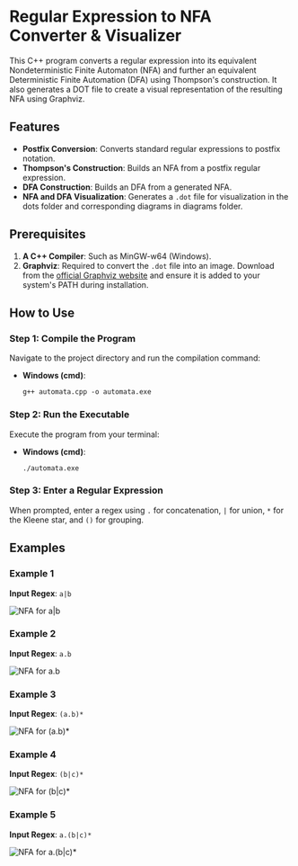 # Regular Expression to NFA Converter & Visualizer

This C++ program converts a regular expression into its equivalent Nondeterministic Finite Automaton (NFA) and further an equivalent Deterministic Finite Automation (DFA) using Thompson's construction. It also generates a DOT file to create a visual representation of the resulting NFA using Graphviz.

## Features

* **Postfix Conversion**: Converts standard regular expressions to postfix notation.
* **Thompson's Construction**: Builds an NFA from a postfix regular expression.
* **DFA Construction**: Builds an DFA from a generated NFA.
* **NFA and DFA Visualization**: Generates a `.dot` file for visualization in the dots folder and corresponding diagrams in diagrams folder.

## Prerequisites

1.  **A C++ Compiler**: Such as MinGW-w64 (Windows).
2.  **Graphviz**: Required to convert the `.dot` file into an image. Download from the [official Graphviz website](https://graphviz.org/download/) and ensure it is added to your system's PATH during installation.

## How to Use

### Step 1: Compile the Program
Navigate to the project directory and run the compilation command:

* **Windows (cmd)**:
    ```
    g++ automata.cpp -o automata.exe
    ```

### Step 2: Run the Executable
Execute the program from your terminal:

* **Windows (cmd)**:
    ```
    ./automata.exe
    ```

### Step 3: Enter a Regular Expression
When prompted, enter a regex using `.` for concatenation, `|` for union, `*` for the Kleene star, and `()` for grouping.

## Examples

### Example 1
**Input Regex**: `a|b`

![NFA for a|b](nfa1.png)

### Example 2
**Input Regex**: `a.b`

![NFA for a.b](nfa2.png)

### Example 3
**Input Regex**: `(a.b)*`

![NFA for (a.b)*](nfa3.png)

### Example 4
**Input Regex**: `(b|c)*`

![NFA for (b|c)*](nfa4.png)

### Example 5
**Input Regex**: `a.(b|c)*`

![NFA for a.(b|c)*](nfa5.png)